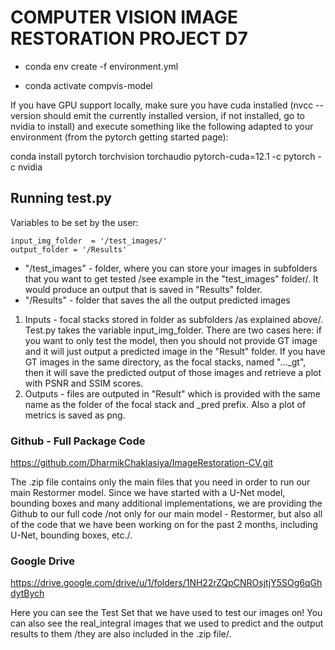 # COMPUTER VISION IMAGE RESTORATION PROJECT D7


- conda env create -f environment.yml

- conda activate compvis-model

If you have GPU support locally, make sure you have cuda installed 
(nvcc --version should emit the currently installed version, if not installed, go to nvidia to install)
and execute something like the following adapted to your environment
(from the pytorch getting started page):

conda install pytorch torchvision torchaudio pytorch-cuda=12.1 -c pytorch -c nvidia


## Running test.py 

Variables to be set by the user:
  
    input_img_folder  = '/test_images/'
    output_folder = '/Results'

- "/test_images" - folder, where you can store your images in subfolders that you want to get tested /see example in the "test_images" folder/. It would produce an output that is saved in "Results" folder. 
- "/Results" - folder that saves the all the output predicted images

1. Inputs - focal stacks stored in folder as subfolders /as explained above/. Test.py takes the variable input_img_folder. There are two cases here: if you want to only test the model, then you should not provide GT image and it will just output a predicted image in the "Result" folder. If you have GT images in the same directory, as the focal stacks, named "..._gt", then it will save the predicted output of those images and retrieve a plot with PSNR and SSIM scores.
2. Outputs - files are outputed in "Result" which is provided with the same name as the folder of the focal stack and _pred prefix. Also a plot of metrics is saved as png.

### Github - Full Package Code
https://github.com/DharmikChaklasiya/ImageRestoration-CV.git

The .zip file contains only the main files that you need in order to run our main Restormer model. Since we have started with a U-Net model, bounding boxes and many additional implementations, we are providing the Github to our full code /not only for our main model - Restormer, but also all of the code that we have been working on for the past 2 months, including U-Net, bounding boxes, etc./. 


### Google Drive
https://drive.google.com/drive/u/1/folders/1NH22rZQpCNROsjtjY5SOg6qGhdytBych

Here you can see the Test Set that we have used to test our images on! You can also see the real_integral images that we used to predict and the output results to them /they are also included in the .zip file/.
